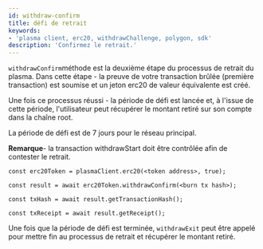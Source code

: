 ```yaml
---
id: withdraw-confirm
title: défi de retrait
keywords:
- 'plasma client, erc20, withdrawChallenge, polygon, sdk'
description: 'Confirmez le retrait.'
---
```


`withdrawConfirm`méthode est la deuxième étape du processus de retrait du plasma. Dans cette étape - la preuve de votre transaction brûlée (première transaction) est soumise et un jeton erc20 de valeur équivalente est créé.

Une fois ce processus réussi - la période de défi est lancée et, à l'issue de cette période, l'utilisateur peut récupérer le montant retiré sur son compte dans la chaîne root.

La période de défi est de 7 jours pour le réseau principal.

**Remarque**- la transaction withdrawStart doit être contrôlée afin de contester le retrait.

```
const erc20Token = plasmaClient.erc20(<token address>, true);

const result = await erc20Token.withdrawConfirm(<burn tx hash>);

const txHash = await result.getTransactionHash();

const txReceipt = await result.getReceipt();

```

Une fois que la période de défi est terminée, `withdrawExit` peut être appelé pour mettre fin au processus de retrait et récupérer le montant retiré.
